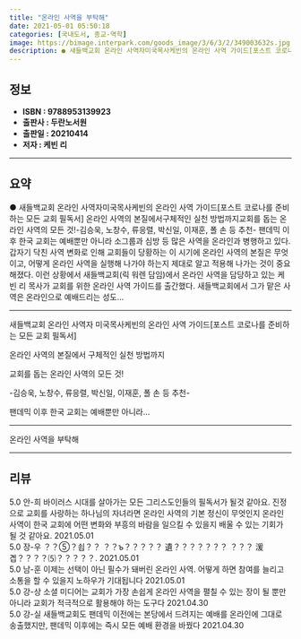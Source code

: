 ```yaml
---
title: "온라인 사역을 부탁해"
date: 2021-05-01 05:50:18
categories: [국내도서, 종교-역학]
image: https://bimage.interpark.com/goods_image/3/6/3/2/349003632s.jpg
description: ● 새들백교회 온라인 사역자미국목사케빈의 온라인 사역 가이드[포스트 코로나를 준비하는 모든 교회 필독서] 온라인 사역의 본질에서구체적인 실천 방법까지교회를 돕는 온라인 사역의 모든 것!-김승욱, 노창수, 류응렬, 박신일, 이재훈, 폴 손 등 추천- 팬데믹 이후 한국 교회는 예배뿐만 아
---
```


## **정보**

- **ISBN : 9788953139923**
- **출판사 : 두란노서원**
- **출판일 : 20210414**
- **저자 : 케빈 리**

------



## **요약**

●  새들백교회 온라인 사역자미국목사케빈의 온라인 사역 가이드[포스트 코로나를 준비하는 모든 교회 필독서] 온라인 사역의 본질에서구체적인 실천 방법까지교회를 돕는 온라인 사역의 모든 것!-김승욱, 노창수, 류응렬, 박신일, 이재훈, 폴 손 등 추천- 팬데믹 이후 한국 교회는 예배뿐만 아니라 소그룹과 심방 등 많은 사역을 온라인과 병행하고 있다. 갑자기 닥친 사역 변화로 인해 교회들이 당황하는 이 시기에 온라인 사역의 본질은 무엇이고, 어떻게 온라인 사역을 실행해 나가야 하는지 제대로 알고 적용해 나가는 것이 중요해졌다. 이런 상황에서 새들백교회(릭 워렌 담임)에서 온라인 사역을 담당하고 있는 케빈 리 목사가 교회를 위한 온라인 사역 가이드를 출간했다. 새들백교회에서 그가 맡은 사역은 온라인으로 예배드리는 성도...

------

새들백교회 온라인 사역자
미국목사케빈의 온라인 사역 가이드[포스트 코로나를 준비하는 모든 교회 필독서] 

온라인 사역의 본질에서
구체적인 실천 방법까지

교회를 돕는 온라인 사역의 모든 것!

-김승욱, 노창수, 류응렬, 박신일, 이재훈, 폴 손 등 추천- 

팬데믹 이후 한국 교회는 예배뿐만 아니라... 

------


온라인 사역을 부탁해 

------


## **리뷰** 

5.0 안-희 바이러스 시대를 살아가는 모든 그리스도인들의 필독서가 될것 같아요. 진정으로 교회를 사랑하는 하나님의 자녀라면 온라인 사역의 기본 정신이 무엇인지 온라인 사역이 한국 교회에 어떤 변화와 부흥의 바람을 일으킬 수 있을지 배울 수 있는 기회가 될 것 같아요. 2021.05.01 <br/>5.0 장-우 ？？⑤？쇱？？ ？？ъ？？？？？ 遺？？？？？？？ ？？？ 湲곕？？？？⑸？？？？？. 2021.05.01 <br/>5.0 남-훈 이제는 선택이 아닌 필수가 돼버린 온라인 사역. 어떻게 하면 참여를 늘리고 소통을 할 수 있을지 노하우가 기대됩니다 2021.05.01 <br/>5.0 강-상 소셜 미디어는 교회가 가장 손쉽게 온라인 사역을 펼칠 수 있는 장이 될 뿐만 아니라 교회가 적극적으로 활용해야 하는 도구다 2021.04.30 <br/>5.0 강-실 새들백교회도 팬데믹 이전에는 본당에서 드려지는 예배를 온라인에 그대로 송출했지만, 팬데믹 이후에는 즉시 모든 예배 환경을 바꿨다 2021.04.30 <br/>